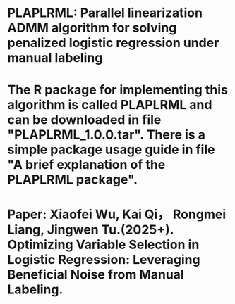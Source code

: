 # PLAPLRML: Parallel linearization ADMM algorithm for solving penalized logistic regression under manual labeling
# The R package for implementing this algorithm is called PLAPLRML and can be downloaded in file "PLAPLRML_1.0.0.tar". There is a simple package usage guide in file "A brief explanation of the PLAPLRML package".
# Paper: Xiaofei Wu, Kai Qi， Rongmei Liang, Jingwen Tu.(2025+). Optimizing Variable Selection in Logistic Regression: Leveraging Beneficial Noise from Manual Labeling.
